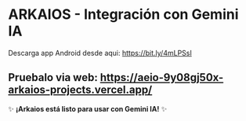 # ARKAIOS - Integración con Gemini IA

Descarga app Android desde aqui:
https://bit.ly/4mLPSsI

Pruebalo via web:
https://aeio-9y08gj50x-arkaios-projects.vercel.app/
---

✨ **¡Arkaios está listo para usar con Gemini IA!** ✨
